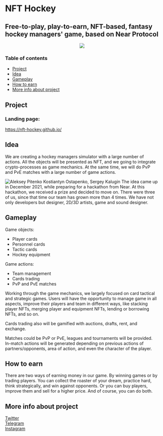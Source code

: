 # NFT Hockey
## Free-to-play, play-to-earn, NFT-based, fantasy hockey managers' game, based on Near Protocol

<p align="center">
  <img src="https://user-images.githubusercontent.com/63261287/153757634-72d89e64-006c-4fbc-a17f-769b9d6508e6.png" />
</p>

### Table of contents
* [Project](#project)
* [Idea](#idea)
* [Gameplay](#gameplay)
* [How to earn](#how-to-earn)
* [More info about project](#more-info-about-project)

## Project
### Landing page:
https://nft-hockey.github.io/

## Idea
We are creating a hockey managers simulator with a large number of actions. All the objects will be presented as NFT, and we going to integrate crypto-processes as game mechanics. At the same time, we will do PvP and PvE matches with a large number of game actions.

![Aleksey Pitenko Kostiantyn Ostapenko, Sergey Kalugin](https://user-images.githubusercontent.com/63261287/153757768-4b69d2e1-62fa-4944-9172-08f7c3ebac11.jpg)
The idea came up in December 2021, while preparing for a hackathon from Near. At this hackathon, we received a prize and decided to move on. There were three of us, since that time our team has grown more than 4 times. We have not only developers but designer, 2D/3D artists, game and sound designer. 

## Gameplay
Game objects:
* Player cards
* Personnel cards
* Tactic cards
* Hockey equipment 

Game actions:
* Team management
* Cards trading
* PvP and PvE matches

Working through the game mechanics, we largely focused on card tactical and strategic games. Users will have the opportunity to manage game in all aspects, improve their players and team in different ways, like stacking player NFTs, merging player and equipment NFTs, lending or borrowing NFTs, and so on. 

Cards trading also will be gamified with auctions, drafts, rent, and exchange. 

Matches could be PvP or PvE, leagues and tournaments will be provided. In-match actions will be generated depending on previous actions of partners/opponents, area of action, and even the character of the player. 

## How to earn
There are two ways of earning money in our game. By winning games or by trading players. You can collect the roaster of your dream, practice hard, think strategically, and win against opponents. Or you can buy players, improve them and sell for a higher price. And of course, you can do both.

## More info about project
<a href="http://twitter.com/nft_hockey" target="_blank">Twitter</a><br>
<a href="https://t.me/nft_hockey" target="_blank">Telegram</a><br>
<a href="https://www.instagram.com/nft_hockey/" target="_blank">Instagram</a><br>
